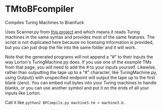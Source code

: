 # TMtoBFcompiler
Compiles Turing Machines to Brainfuck

Uses Scanner.py from [this project](https://github.com/florton/Turing-Machine-Compiler) and which means it reads Turing machines in the same syntax and provides most of the same features. The script is not duplicated here because no licensing information is provided, but you can just drop the file into the same folder and it will work.

Note that the generated programs will not append a "#" to their inputs the way Lorton's TuringMachine.py does. If you use one of the example TMs from that page, you will need to add the # to your inputs yourself. Likewise, rather than outputting the tape up to a "#" character, like TuringMachine.py, using Output() with unspecified endpoint will output the tape up to the first blank (zero). You can embed null bytes into your Turing machines to handle blanks, or you can use another symbol and put it on the ends of all your inputs like Lorton.

Call it like `python2 BFCompile.py machine3.tm > machine3.b`.
